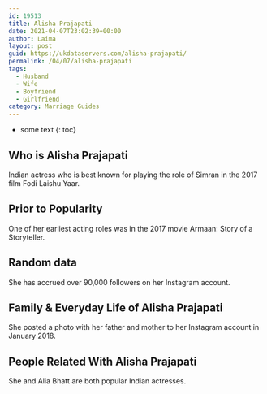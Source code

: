 ```yaml
---
id: 19513
title: Alisha Prajapati
date: 2021-04-07T23:02:39+00:00
author: Laima
layout: post
guid: https://ukdataservers.com/alisha-prajapati/
permalink: /04/07/alisha-prajapati
tags:
  - Husband
  - Wife
  - Boyfriend
  - Girlfriend
category: Marriage Guides
---
```


* some text
{: toc}


## Who is Alisha Prajapati
                  
                  
                  
Indian actress who is best known for playing the role of Simran in the 2017 film Fodi Laishu Yaar. 
                  
              
            
              
            
                
                
                
## Prior to Popularity
                  
                  
                  
One of her earliest acting roles was in the 2017 movie Armaan: Story of a Storyteller. 
                  
              
            
              
            
                
                
                
## Random data
                  
                  
                  
She has accrued over 90,000 followers on her Instagram account. 
                  
              
            
              
            
                
                
                
## Family & Everyday Life of Alisha Prajapati
                  
                  
                  
She posted a photo with her father and mother to her Instagram account in January 2018. 
                  
              
            
              
            
                
                
                
## People Related With Alisha Prajapati
                  
                  
                  
She and Alia Bhatt are both popular Indian actresses. 
                  
              
            
              
            
                
              
            
              
              
            
            
              
            
          
          
          